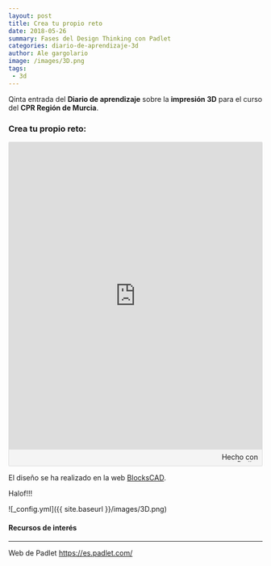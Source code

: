 ```yaml
---
layout: post
title: Crea tu propio reto
date: 2018-05-26
summary: Fases del Design Thinking con Padlet
categories: diario-de-aprendizaje-3d 
author: Ale gargolario
image: /images/3D.png
tags:
 - 3d
---
```


Qinta entrada del **Diario de aprendizaje** sobre la **impresión 3D** para el curso del **CPR Región de Murcia**.

### Crea tu propio reto:
<div class="padlet-embed" style="border:1px solid rgba(0,0,0,0.1);border-radius:2px;box-sizing:border-box;overflow:hidden;position:relative;width:100%;background:#F4F4F4"><p style="padding:0;margin:0"><iframe src="https://padlet.com/embed/90c2o77qww8u" frameborder="0" allow="camera;microphone;geolocation" style="width:100%;height:608px;display:block;padding:0;margin:0"></iframe></p><div style="padding:8px;text-align:right;margin:0;"><a href="https://padlet.com?ref=embed" style="padding:0;margin:0;border:none;display:block;line-height:1;height:16px" target="_blank"><img src="https://resources.padletcdn.com/assets/made_with_padlet.png" width="86" height="16" style="padding:0;margin:0;background:none;border:none;display:inline;box-shadow:none" alt="Hecho con Padlet"></a></div></div>

El diseño se ha realizado en la web [BlocksCAD](https://es.padlet.com/).

Halof!!!

![_config.yml]({{ site.baseurl }}/images/3D.png)


#### Recursos de interés
*** 

 Web de Padlet <https://es.padlet.com/> 
 
 
